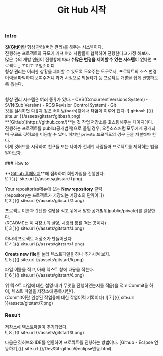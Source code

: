 ﻿---
layout: post
title:  "Git Hub 시작"
categories: Git
tags: Git Github vcs
comments: true
---

### Intro

**[깃(Git)이란](https://git-scm.com/downloads)** 형상 관리(버전 관리)를 해주는 시스템이다.  
진행하는 프로젝트의 규모가 커져 여러 사람들이 협력하여 진행한다고 가정 해보자.   
많은 수의 개발 인원이 진행함에 따라 **수많은 변경을 제어할 수 있는 시스템**이 없다면 프로젝트는 꼬이고 꼬일것이다.  
형상 관리는 이러한 상황을 제어할 수 있도록 도와주는 도구로서, 프로젝트의 소스 변경 이력을 파악하여 보여주거나 과거 시점으로 되돌리기 등 프로젝트 개발을 쉽게 진행하도록 돕는다.  

<br />
형상 관리 시스템은 여러 종류가 있다.  
- CVS(Concurrent Versions System)
- SVN(Sub Version)
- RCS(Revision Control System)
- Git

<br />
깃을 설치하면 다음과 같은 터미널(bash)창에서 작업이 이루어 진다.  
![ gitbash ]({{ site.url }}/assets/gitstart/gitbash.png)

<br />
**[Github](https://github.com/)**는 깃 작업 저장소를 호스팅해주는 페이지이다.  
진행하는 프로젝트를 public(공개범위)으로 올릴 경우, 오픈소스처럼 모두에게 공개되며 무료로 깃허브를 이용할 수 있다.  
하지만 private 프로젝트의 경우 돈을 지불해야 한다.  

<br />
이제 깃허브를 시작하여 친구들 또는 나아가 전세계 사람들과 프로젝트를 제작하는 법을 알아보자.  

<br />
<br />
### How to

**[Github 홈페이지](https://github.com/)**에 접속하여 회원가입을 진행한다.  
![ 1 ]({{ site.url }}/assets/gitstart/1.png)


Your repositories메뉴에 있는 **New repository** 클릭  
(repository는 프로젝트가 저장되는 저장소의 단위이다)  
![ 2 ]({{ site.url }}/assets/gitstart/2.png)


프로젝트 이름과 간단한 설명을 적고 위에서 말한 공개범위(public/private)를 설정한다.  
(README는 이 저장소의 설명, 사용법 등를 적는 곳이다)  
![ 3 ]({{ site.url }}/assets/gitstart/3.png)


하나의 프로젝트 저장소가 만들어졌다.  
![ 4 ]({{ site.url }}/assets/gitstart/4.png)


**Create new file**을 눌러 텍스트파일을 하나 추가시켜 보자.  
![ 5 ]({{ site.url }}/assets/gitstart/5.png)


파일 이름을 적고, 아래 텍스트 창에 내용을 적는다.  
![ 6 ]({{ site.url }}/assets/gitstart/6.png)


위 텍스트 파일에 대한 설명(내가 무엇을 진행하였는지를 적음)을 적고 Commit을 하여, 텍스트 파일을 저장소에 등록시킨다.  
(Commit이란 완성된 작업물에 대한 작업이력 기록이다)
![ 7 ]({{ site.url }}/assets/gitstart/7.png)


### Result

저장소에 텍스트파일이 추가되었다.  
![ 8 ]({{ site.url }}/assets/gitstart/8.png)


다음은 깃허브와 IDE를 연동하여 프로젝트를 진행하는 방법이다. 
 [Github - Eclipse 연동하기]({{ site.url }}/Dev/Git-github와eclipse연동.html)
